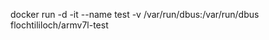 docker run -d
           -it
           --name test
           -v /var/run/dbus:/var/run/dbus
          flochtililoch/armv7l-test